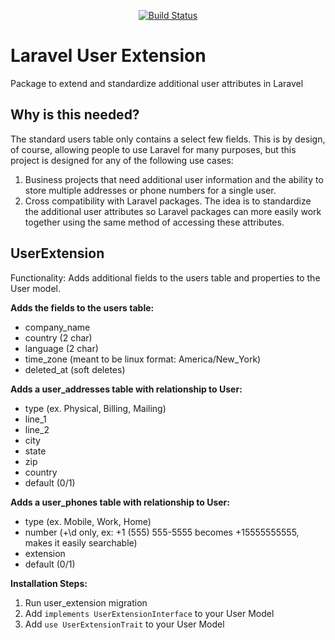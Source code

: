 <p align="center">
<a href="https://travis-ci.org/virtualcomplete/user-extension"><img src="https://travis-ci.org/virtualcomplete/user-extension.svg?branch=master" alt="Build Status"></a>
</p>

# Laravel User Extension

Package to extend and standardize additional user attributes in Laravel

## Why is this needed?

The standard users table only contains a select few fields.  This is by design, of course, allowing people to use Laravel for many purposes, but this project is designed for any of the following use cases:

1. Business projects that need additional user information and the ability to store multiple addresses or phone numbers for a single user.
2. Cross compatibility with Laravel packages.  The idea is to standardize the additional user attributes so Laravel packages can more easily work together using the same method of accessing these attributes.

## UserExtension

Functionality:  Adds additional fields to the users table and properties to the User model.

**Adds the fields to the users table:**

* company_name
* country (2 char)
* language (2 char)
* time_zone (meant to be linux format: America/New_York)
* deleted_at (soft deletes)

**Adds a user_addresses table with relationship to User:**

* type (ex. Physical, Billing, Mailing)
* line_1
* line_2
* city
* state
* zip
* country
* default (0/1)

**Adds a user_phones table with relationship to User:**

* type (ex. Mobile, Work, Home)
* number (\+\d only, ex: +1 (555) 555-5555 becomes +15555555555, makes it easily searchable)
* extension
* default (0/1)

**Installation Steps:**

1.  Run user_extension migration
2.  Add `implements UserExtensionInterface` to your User Model
3.  Add `use UserExtensionTrait` to your User Model

